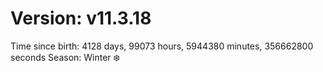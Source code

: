 # Version: v11.3.18
Time since birth: 4128 days, 99073 hours, 5944380 minutes, 356662800 seconds
Season: Winter ❄️
